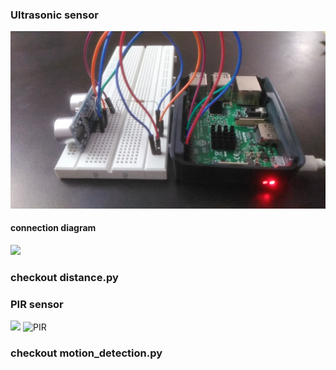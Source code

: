 

### Ultrasonic sensor
![Ultrasonic](IMG_20181010_181449.jpg)
#### connection diagram
<img src="http://anavi.org/images/articles/raspberry-pi-hc-sr04-distance-detection-module-wiring.png" width=400/>

### checkout distance.py

### PIR sensor
![](https://www.raspberrypi-spy.co.uk/wp-content/uploads/2013/01/pir_module_2.jpg)
![PIR](https://www.raspberrypi-spy.co.uk/wp-content/uploads/2013/01/pir_module_circuit_1.png)

### checkout motion_detection.py

